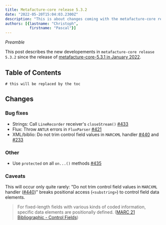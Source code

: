 ```yaml
---
title: Metafacture-core release 5.3.2
date: "2022-05-20T15:04:03.2300Z"
description: "This is about changes coming with the metafacture-core release 5.3.2"
authors: [{lastname: "Christoph",
           firstname: "Pascal"}]
---
```


*Preamble*

This post describes the new developements in `metafacture-core release 5.3.2` since the release
of [metafacture-core-5.3.1 in January 2022](https://blog.metafacture.org/metafacture-core-5.3.1/).

## Table of Contents

```toc
# this will be replaced by the toc
```

## Changes

### Bug fixes
- Strings: Call `LineRecorder` receiver's `closeStream()` [#433](https://github.com/metafacture/metafacture-core/issues/433)
- Flux: Throw `ANTLR` errors in `FluxParser` [#421](https://github.com/metafacture/metafacture-core/issues/421)
- XML/biblio: Do not trim control field values in `MARCXML` handler [#440](https://github.com/metafacture/metafacture-core/issues/440) and [#233](https://github.com/metafacture/metafacture-core/issues/233)


### Other
- Use `protected` on all `on...()` methods [#435](https://github.com/metafacture/metafacture-core/pull/435)

### Caveats

This will occur only quite rarely:
"Do not trim control field values in `MARCXML` handler ([#440](https://github.com/metafacture/metafacture-core/issues/440))" breaks positional access (`<substring>`) to control field data elements.
> For fixed-length fields with various kinds of coded information, specific data elements are positionally defined.
([MARC 21 Bibliographic - Control Fields](https://www.loc.gov/marc/bibliographic/bd00x.html))
